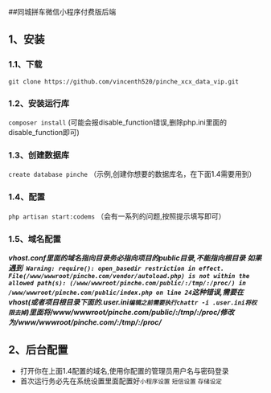 ##同城拼车微信小程序付费版后端

## 1、安装

### 1.1、下载
`git clone https://github.com/vincenth520/pinche_xcx_data_vip.git`

### 1.2、安装运行库
`composer install`
(可能会报disable_function错误,删除php.ini里面的disable_function即可)

### 1.3、创建数据库
`create database pinche`
（示例,创建你想要的数据库名，在下面1.4需要用到）

### 1.4、配置
`php artisan start:codems`
（会有一系列的问题,按照提示填写即可）

### 1.5、域名配置

***vhost.conf里面的域名指向目录务必指向项目的public目录,不能指向根目录***
***如果遇到`
Warning: require(): open_basedir restriction in effect. File(/www/wwwroot/pinche.com/vendor/autoload.php) is not within the allowed path(s): (/www/wwwroot/pinche.com/public/:/tmp/:/proc/) in /www/wwwroot/pinche.com/public/index.php on line 24`这种错误,需要在vhost(或者项目根目录下面的.user.ini`编辑之前需要执行chattr -i .user.ini将权限去掉`)里面将/www/wwwroot/pinche.com/public/:/tmp/:/proc/修改为/www/wwwroot/pinche.com/:/tmp/:/proc/***

## 2、后台配置

- 打开你在上面1.4配置的域名,使用你配置的管理员用户名与密码登录
- 首次运行务必先在系统设置里面配置好`小程序设置` `短信设置` `存储设定` 


